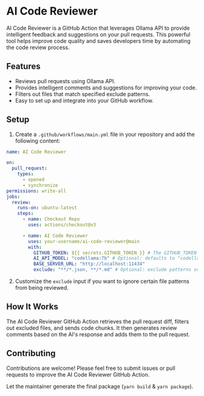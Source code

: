 # AI Code Reviewer

AI Code Reviewer is a GitHub Action that leverages Ollama API to provide intelligent feedback and suggestions on
your pull requests. This powerful tool helps improve code quality and saves developers time by automating the code
review process.

## Features

- Reviews pull requests using Ollama API.
- Provides intelligent comments and suggestions for improving your code.
- Filters out files that match specified exclude patterns.
- Easy to set up and integrate into your GitHub workflow.

## Setup

1. Create a `.github/workflows/main.yml` file in your repository and add the following content:

```yaml
name: AI Code Reviewer

on:
  pull_request:
    types:
      - opened
      - synchronize
permissions: write-all
jobs:
  review:
    runs-on: ubuntu-latest
    steps:
      - name: Checkout Repo
        uses: actions/checkout@v3

      - name: AI Code Reviewer
        uses: your-username/ai-code-reviewer@main
        with:
          GITHUB_TOKEN: ${{ secrets.GITHUB_TOKEN }} # The GITHUB_TOKEN is there by default so you just need to keep it like it is and not necessarily need to add it as secret as it will throw an error. [More Details](https://docs.github.com/en/actions/security-guides/automatic-token-authentication#about-the-github_token-secret)
          AI_API_MODEL: "codellama:7b" # Optional: defaults to "codellama:7b"
          BASE_SERVER_URL: "http://localhost:11434"
          exclude: "**/*.json, **/*.md" # Optional: exclude patterns separated by commas
```

2. Customize the `exclude` input if you want to ignore certain file patterns from being reviewed.

## How It Works

The AI Code Reviewer GitHub Action retrieves the pull request diff, filters out excluded files, and sends code chunks. It then generates review comments based on the AI's response and adds them to the pull request.

## Contributing

Contributions are welcome! Please feel free to submit issues or pull requests to improve the AI Code Reviewer GitHub Action.

Let the maintainer generate the final package (`yarn build` & `yarn package`).

